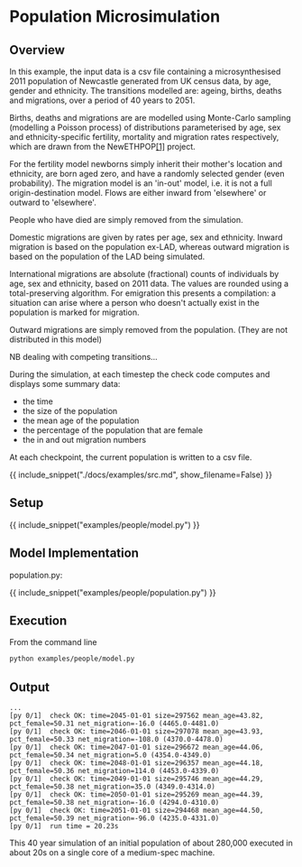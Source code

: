 # Population Microsimulation

## Overview

In this example, the input data is a csv file containing a microsynthesised 2011 population of Newcastle generated from UK census data, by age, gender and ethnicity. The transitions modelled are: ageing, births, deaths and migrations, over a period of 40 years to 2051.

Births, deaths and migrations are are modelled using Monte-Carlo sampling (modelling a Poisson process) of distributions parameterised by age, sex and ethnicity-specific fertility, mortality and migration rates respectively, which are drawn from the NewETHPOP[[1]](#references.md) project.

For the fertility model newborns simply inherit their mother's location and ethnicity, are born aged zero, and have a randomly selected gender (even probability). The migration model is an 'in-out' model, i.e. it is not a full origin-destination model. Flows are either inward from 'elsewhere' or outward to 'elsewhere'.

People who have died are simply removed from the simulation.

Domestic migrations are given by rates per age, sex and ethnicity. Inward migration is based on the population ex-LAD, whereas outward migration is based on the population of the LAD being simulated.

International migrations are absolute (fractional) counts of individuals by age, sex and ethnicity, based on 2011 data. The values are rounded using a total-preserving algorithm. For emigration this presents a compilation: a situation can arise where a person who doesn't actually exist in the population is marked for migration.

Outward migrations are simply removed from the population. (They are not distributed in this model)

NB dealing with competing transitions...

During the simulation, at each timestep the check code computes and displays some summary data:

- the time
- the size of the population
- the mean age of the population
- the percentage of the population that are female
- the in and out migration numbers

At each checkpoint, the current population is written to a csv file.

{{ include_snippet("./docs/examples/src.md", show_filename=False) }}

## Setup

{{ include_snippet("examples/people/model.py") }}

## Model Implementation

population.py:

{{ include_snippet("examples/people/population.py") }}

## Execution

From the command line

```bash
python examples/people/model.py
```

## Output

```text
...
[py 0/1]  check OK: time=2045-01-01 size=297562 mean_age=43.82, pct_female=50.31 net_migration=-16.0 (4465.0-4481.0)
[py 0/1]  check OK: time=2046-01-01 size=297078 mean_age=43.93, pct_female=50.33 net_migration=-108.0 (4370.0-4478.0)
[py 0/1]  check OK: time=2047-01-01 size=296672 mean_age=44.06, pct_female=50.34 net_migration=5.0 (4354.0-4349.0)
[py 0/1]  check OK: time=2048-01-01 size=296357 mean_age=44.18, pct_female=50.36 net_migration=114.0 (4453.0-4339.0)
[py 0/1]  check OK: time=2049-01-01 size=295746 mean_age=44.29, pct_female=50.38 net_migration=35.0 (4349.0-4314.0)
[py 0/1]  check OK: time=2050-01-01 size=295269 mean_age=44.39, pct_female=50.38 net_migration=-16.0 (4294.0-4310.0)
[py 0/1]  check OK: time=2051-01-01 size=294468 mean_age=44.50, pct_female=50.39 net_migration=-96.0 (4235.0-4331.0)
[py 0/1]  run time = 20.23s
```

This 40 year simulation of an initial population of about 280,000 executed in about 20s on a single core of a medium-spec machine.
